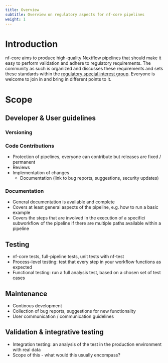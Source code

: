 ```yaml
---
title: Overview
subtitle: Overview on regulatory aspects for nf-core pipelines
weight: 1
---
```


# Introduction

nf-core aims to produce high-quality Nextflow pipelines that should make it easy to perform validation and adhere to regulatory requirements. The community as such is organized and discusses these requirements and sets these standards within the [regulatory special interest group](https://nf-co.re/special-interest-groups/regulatory). Everyone is welcome to join in and bring in different points to it.

# Scope

## Developer & User guidelines

###  Versioning

### Code Contributions

* Protection of pipelines, everyone can contribute but releases are fixed / permanent
* Reviews
* Implementation of changes
  * Documentation (link to bug reports, suggestions, security updates)

### Documentation

* General documentation is available and complete
* Covers at least general aspects of the pipeline, e.g. how to run a basic example
* Covers the steps that are involved in the execution of a specifici subworkflow of the pipeline if there are multiple paths available within a pipeline

##  Testing

* nf-core tests, full-pipeline tests, unit tests with nf-test
* Process-level testing: test that every step in your workflow functions as expected
* Functional testing: run a full analysis test, based on a chosen set of test cases


## Maintenance

* Continous development
* Collection of bug reports, suggestions for new functionality
* User communication / communication guidelines

## Validation & integrative testing

* Integration testing: an analysis of the test in the production environment with real data
* Scope of this - what would this usually encompass?
